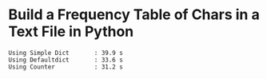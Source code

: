 # Build a Frequency Table of Chars in a Text File in Python

```
Using Simple Dict       : 39.9 s 
Using Defaultdict       : 33.6 s 
Using Counter           : 31.2 s
```
